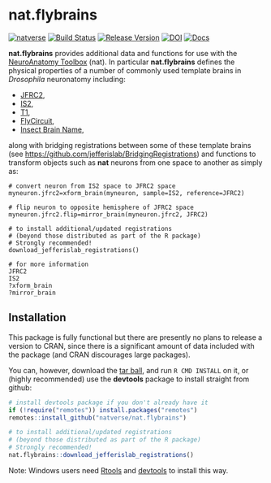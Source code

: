 # nat.flybrains
<!-- badges: start -->
[![natverse](https://img.shields.io/badge/natverse-Part%20of%20the%20natverse-a241b6)](https://natverse.github.io)
[![Build Status](https://travis-ci.org/natverse/nat.flybrains/master.svg)](https://travis-ci.org/natverse/nat.flybrains)
[![Release Version](https://img.shields.io/github/release/natverse/nat.flybrains.svg)](https://github.com/natverse/nat.flybrains/releases/latest)
[![DOI](https://zenodo.org/badge/18224570.svg)](https://zenodo.org/badge/latestdoi/18224570)
[![Docs](https://img.shields.io/badge/docs-100%25-brightgreen.svg)](https://natverse.github.io/nat.flybrains/reference/)
<!-- badges: end -->

**nat.flybrains** provides additional data and functions for use with the [NeuroAnatomy Toolbox](https://github.com/jefferis/nat) (nat). In particular **nat.flybrains** defines the physical properties of a
number of commonly used template brains in *Drosophila* neuronatomy including:

* [JFRC2](https://dx.doi.org/10.1016/j.celrep.2012.09.011),
* [IS2](https://dx.doi.org/10.1016/j.cub.2010.07.045),
* [T1](https://dx.doi.org/10.1016/j.cub.2010.08.025),
* [FlyCircuit](https://dx.doi.org/10.1016/j.cub.2010.11.056),
* [Insect Brain Name](https://dx.doi.org/10.1016/j.neuron.2013.12.017),

along with bridging registrations between some of these template brains (see https://github.com/jefferislab/BridgingRegistrations) and functions to transform objects such as **nat** neurons from one space to another as simply as:

```
# convert neuron from IS2 space to JFRC2 space
myneuron.jfrc2=xform_brain(myneuron, sample=IS2, reference=JFRC2)

# flip neuron to opposite hemisphere of JFRC2 space
myneuron.jfrc2.flip=mirror_brain(myneuron.jfrc2, JFRC2)

# to install additional/updated registrations 
# (beyond those distributed as part of the R package)
# Strongly recommended!
download_jefferislab_registrations()

# for more information
JFRC2
IS2
?xform_brain
?mirror_brain

```

## Installation
This package is fully functional but there are presently no plans to release a version to CRAN,
since there is a significant amount of data included with the package (and CRAN discourages large packages).

You can, however, download the [tar ball](https://github.com/natverse/nat.flybrains/tarball/master),
and run `R CMD INSTALL` on it, or (highly recommended) use the **devtools** package to install straight from github:

```r
# install devtools package if you don't already have it
if (!require("remotes")) install.packages("remotes")
remotes::install_github("natverse/nat.flybrains")

# to install additional/updated registrations 
# (beyond those distributed as part of the R package)
# Strongly recommended!
nat.flybrains::download_jefferislab_registrations()
```

Note: Windows users need [Rtools](https://cloud.r-project.org/bin/windows/Rtools/) and
[devtools](https://CRAN.R-project.org/package=devtools) to install this way.
